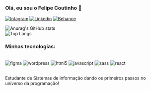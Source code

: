 ### Olá, eu sou o Felipe Coutinho 👋

[![Intagram](https://img.shields.io/badge/Instagram-E4405F?style=for-the-badge&logo=instagram&logoColor=white)](https://www.instagram.com/felipec_castilho/)
[![Linkedin](https://img.shields.io/badge/LinkedIn-0077B5?style=for-the-badge&logo=linkedin&logoColor=white)](https://www.linkedin.com/in/felipe-coutinho-141354243/)
[![Behance](https://img.shields.io/badge/Behance-0054F7?style=for-the-badge&logo=behance&logoColor=white)](https://www.behance.net/felipecoutinho10)

![Anurag's GitHub stats](https://github-readme-stats.vercel.app/api?username=FelCastilho&show_icons=true&theme=github_dark)  
![Top Langs](https://github-readme-stats.vercel.app/api/top-langs/?username=FelCastilho&layout=compact&theme=github_dark)

### Minhas tecnologias:

<div style="display: inline_block"> <br/>
    <img align="center" alt="figma" src="https://img.shields.io/badge/Figma-272727?style=for-the-badge&logo=figma&logoColor=FF7300">
    <img align="center" alt="wordpress" src="https://img.shields.io/badge/Wordpress-272727?style=for-the-badge&logo=wordpress&logoColor=FF7300">
    <img align="center" alt="html5" src="https://img.shields.io/badge/HTML5-272727?style=for-the-badge&logo=html5&logoColor=FF7300">
    <img align="center" alt="javascript" src="https://img.shields.io/badge/JavaScript-272727?style=for-the-badge&logo=javascript&logoColor=FF7300">
    <img align="center" alt="sass" src="https://img.shields.io/badge/Sass-272727?style=for-the-badge&logo=sass&logoColor=FF7300">
    <img align="center" alt="react" src="https://img.shields.io/badge/React-272727?style=for-the-badge&logo=react&logoColor=FF7300">
</div><br/>

Estudante de Sistemas de informação dando os primeiros passos no universo da programação!
